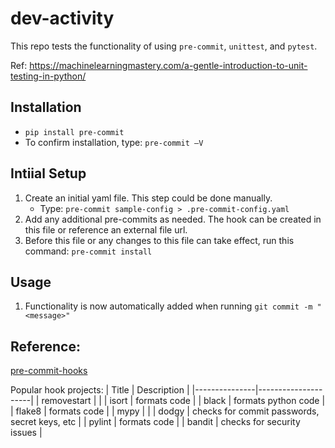 # dev-activity

This repo tests the functionality of using `pre-commit`, `unittest`, and `pytest`.

Ref:  https://machinelearningmastery.com/a-gentle-introduction-to-unit-testing-in-python/




## Installation
- `pip install pre-commit`
- To confirm installation, type: `pre-commit —V`


## Intiial Setup
1.  Create an initial yaml file.  This step could be done manually.
    * Type: `pre-commit sample-config > .pre-commit-config.yaml`
1.  Add any additional pre-commits as needed.  The hook can be created in this file or reference an external file url.
1.  Before this file or any changes to this file can take effect, run this command:  `pre-commit install`


## Usage
1.  Functionality is now automatically added when running `git commit -m "<message>"`

## Reference:
[pre-commit-hooks](https://github.com/pre-commit/pre-commit-hooks)


Popular hook projects:
| Title | Description |
|---------------|---------------------|
| removestart |  |
| isort  | formats code |
| black  | formats python code |
| flake8  | formats code |
| mypy  |  |
| dodgy  | checks for commit passwords, secret keys, etc  |
| pylint  | formats code |
| bandit | checks for security issues |
